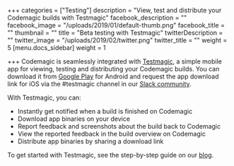 +++
categories = ["Testing"]
description = "View, test and distribute your Codemagic builds with Testmagic"
facebook_description = ""
facebook_image = "/uploads/2019/01/default-thumb.png"
facebook_title = ""
thumbnail = ""
title = "Beta testing with Testmagic"
twitterDescription = ""
twitter_image = "/uploads/2019/02/twitter.png"
twitter_title = ""
weight = 5
[menu.docs_sidebar]
weight = 1

+++
Codemagic is seamlessly integrated with [Testmagic](https://testmagic.io/), a simple mobile app for viewing, testing and distributing your Codemagic builds. You can download it from [Google Play](https://play.google.com/store/apps/details?id=io.nevercode.testmagic&hl=en) for Android and request the app download link for iOS via the #testmagic channel in our [Slack community](https://join.slack.com/t/flutterci/shared_invite/enQtNDcwODIzMjM4MzI2LWJhNWRkMjZlMjk1YzgzNGUwZjQ5NmUxYTI3YjQzODdlMGU1Nzg5OWQ3NGM3NDdhNGIyNjY1YTUzZTgyNTJkMTc). 

With Testmagic, you can:

* Instantly get notified when a build is finished on Codemagic
* Download app binaries on your device
* Report feedback and screenshots about the build back to Codemagic
* View the reported feedback in the build overview on Codemagic
* Distribute app binaries by sharing a download link

To get started with Testmagic, see the step-by-step guide on our [blog](https://blog.codemagic.io/getting-started-with-testmagic/ "Getting started with Testmagic").
